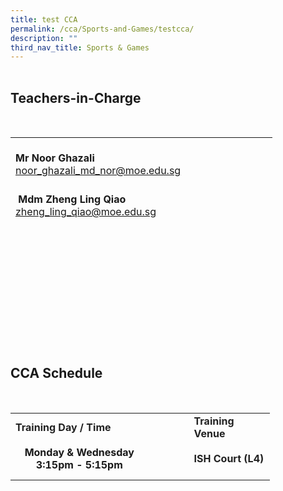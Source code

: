 ```yaml
---
title: test CCA
permalink: /cca/Sports-and-Games/testcca/
description: ""
third_nav_title: Sports & Games
---
```

<div id="_ptoo_block_start" style="font-size:1px;border:1px solid transparent"></div>

<div id="_ptoo_PTOID" class="pageblock_box " style="display:none">
    <div id="_ptod_PTOID" class="ive_editable ive_ptod ive_content"></div>
</div>

  <div id="_ptoo_94294" class="pageblock_box " >
    <h2 id="_ptoh_94294" class="ive_editable ive_ptoh">Teachers-in-Charge</h2>
    <div id="_ptod_94294" class="ive_editable ive_ptod ive_content"><div><br></div><div><div><table class="iveo_table ives_tab_green ive_eobj_left" style="width: 419px; height: 133px;"><tbody><tr><td style="width: 418px;"><br><b>Mr Noor Ghazali</b><br><a href="mailto:noor_ghazali_md_nor@moe.edu.sg" target="">noor_ghazali_md_nor@moe.edu.sg</a><br><br></td></tr><tr><td>&nbsp;<b>Mdm Zheng Ling Qiao</b><br><b></b><a href="mailto:zheng_ling_qiao@moe.edu.sg" target="">zheng_ling_qiao@moe.edu.sg</a><br><br></td></tr></tbody></table><br></div><div><br></div><div><br></div><div><br></div><div><br></div><div><br></div><div><br></div><div><br></div><div><br></div><div><br></div></div><div><br></div></div>
</div>
  <div id="_ptoo_94295" class="pageblock_box " >
    <h2 id="_ptoh_94295" class="ive_editable ive_ptoh">CCA Schedule</h2>
    <div id="_ptod_94295" class="ive_editable ive_ptod ive_content"><br><div><table class="ive_eobj_left iveo_table ives_tab_green" style="width: 415.312px; height: 202px;"><tbody><tr><td style="width: 230px;"><div style="font-weight: bold;"><b style="color: rgb(34, 34, 34);">Training Day / Time</b><br></div><div style="text-align: justify;"><span style="color: rgb(34, 34, 34); font-weight: 700;"><br></span></div><div style="text-align: justify;"><div style="text-align: center;"><b>Monday &amp; Wednesday</b></div><div style="text-align: center;"><b>3:15pm - 5:15pm</b></div></div></td><td style="text-align: justify; width: 60px;"><b><br></b></td><td style="width: 125px;"><div style="text-align: left;"><b style="color: rgb(34, 34, 34);">Training Venue</b><br></div><div style="text-align: justify;"><span style="color: rgb(34, 34, 34); font-weight: 700;"><br></span></div><div style="text-align: justify;"><b style="color: rgb(34, 34, 34);">ISH Court (L4)</b><span style="color: rgb(34, 34, 34); font-weight: 700;"><br></span></div><div style="text-align: justify;"><span style="color: rgb(34, 34, 34); font-weight: 700;"><br></span></div></td></tr></tbody></table><div><b><br></b></div><div><b><br></b></div><div><b><br></b></div><div><b><br></b></div><div><b><br></b></div><div><br></div><div><br></div><div><br></div><div><br></div></div><div><br></div><div><br></div><div><br></div><div><br></div><div><br></div></div>
</div>
          </div>
    <div class="bottom"></div>
  </div>

  <div class="sidebar_area">
    <div class="top"></div>
    <div class="mid">
        <div class="sidebar0_box"><div id="_ptosb0_93094" class="ive_content"></div></div>